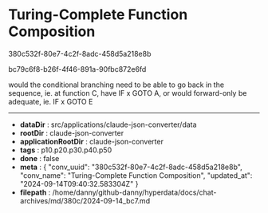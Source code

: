 # Turing-Complete Function Composition

380c532f-80e7-4c2f-8adc-458d5a218e8b

bc79c6f8-b26f-4f46-891a-90fbc872e6fd

would the conditional branching need to be able to go back in the sequence, ie. at function C, have IF x GOTO A, or would forward-only be adequate, ie. IF x GOTO E

---

* **dataDir** : src/applications/claude-json-converter/data
* **rootDir** : claude-json-converter
* **applicationRootDir** : claude-json-converter
* **tags** : p10.p20.p30.p40.p50
* **done** : false
* **meta** : {
  "conv_uuid": "380c532f-80e7-4c2f-8adc-458d5a218e8b",
  "conv_name": "Turing-Complete Function Composition",
  "updated_at": "2024-09-14T09:40:32.583304Z"
}
* **filepath** : /home/danny/github-danny/hyperdata/docs/chat-archives/md/380c/2024-09-14_bc7.md